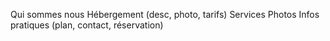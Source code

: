 Qui sommes nous
Hébergement (desc, photo, tarifs)
Services
Photos
Infos pratiques  (plan, contact, réservation)